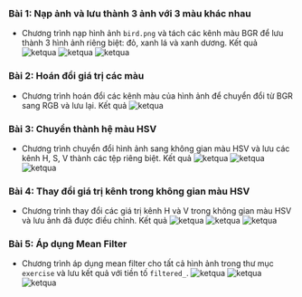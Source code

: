 ### Bài 1: Nạp ảnh và lưu thành 3 ảnh với 3 màu khác nhau
- Chương trình nạp hình ảnh `bird.png` và tách các kênh màu BGR để lưu thành 3 hình ảnh riêng biệt: đỏ, xanh lá và xanh dương.
Kết quả
![ketqua](blue_image-1.png)
![ketqua](green_image-1.png)
![ketqua](red_image-1.png)

### Bài 2: Hoán đổi giá trị các màu
- Chương trình hoán đổi các kênh màu của hình ảnh để chuyển đổi từ BGR sang RGB và lưu lại.
Kết quả
![ketqua](swapped_image-1.png)

### Bài 3: Chuyển thành hệ màu HSV
- Chương trình chuyển đổi hình ảnh sang không gian màu HSV và lưu các kênh H, S, V thành các tệp riêng biệt.
Kết quả
![ketqua](h_channel-1.png)
![ketqua](s_channel-1.png)
![ketqua](v_channel-1.png)

### Bài 4: Thay đổi giá trị kênh trong không gian màu HSV
- Chương trình thay đổi các giá trị kênh H và V trong không gian màu HSV và lưu ảnh đã được điều chỉnh.
Kết quả
![ketqua](blue_image-1-1.png)
![ketqua](green_image-1-1.png)
![ketqua](red_image-1-1.png)

### Bài 5: Áp dụng Mean Filter
- Chương trình áp dụng mean filter cho tất cả hình ảnh trong thư mục `exercise` và lưu kết quả với tiền tố `filtered_`.
![ketqua](filtered_baby.jpeg) ![ketqua](filtered_flower.jpeg) ![ketqua](filtered_filtered_balloons_noisy.png)